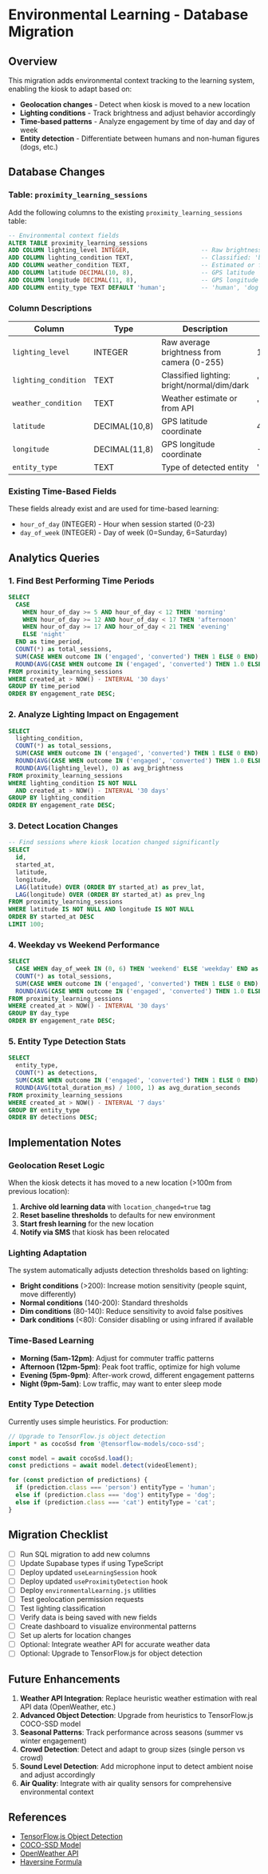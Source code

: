 # Environmental Learning - Database Migration

## Overview
This migration adds environmental context tracking to the learning system, enabling the kiosk to adapt based on:
- **Geolocation changes** - Detect when kiosk is moved to a new location
- **Lighting conditions** - Track brightness and adjust behavior accordingly
- **Time-based patterns** - Analyze engagement by time of day and day of week
- **Entity detection** - Differentiate between humans and non-human figures (dogs, etc.)

## Database Changes

### Table: `proximity_learning_sessions`

Add the following columns to the existing `proximity_learning_sessions` table:

```sql
-- Environmental context fields
ALTER TABLE proximity_learning_sessions
ADD COLUMN lighting_level INTEGER,                    -- Raw brightness value (0-255) from camera
ADD COLUMN lighting_condition TEXT,                   -- Classified: 'bright', 'normal', 'dim', 'dark'
ADD COLUMN weather_condition TEXT,                    -- Estimated or from API: 'sunny', 'cloudy', 'stormy', null
ADD COLUMN latitude DECIMAL(10, 8),                   -- GPS latitude
ADD COLUMN longitude DECIMAL(11, 8),                  -- GPS longitude
ADD COLUMN entity_type TEXT DEFAULT 'human';          -- 'human', 'dog', 'cat', 'unknown'
```

### Column Descriptions

| Column | Type | Description | Example |
|--------|------|-------------|---------|
| `lighting_level` | INTEGER | Raw average brightness from camera (0-255) | 180 |
| `lighting_condition` | TEXT | Classified lighting: bright/normal/dim/dark | 'normal' |
| `weather_condition` | TEXT | Weather estimate or from API | 'sunny' |
| `latitude` | DECIMAL(10,8) | GPS latitude coordinate | 41.87811100 |
| `longitude` | DECIMAL(11,8) | GPS longitude coordinate | -87.62979900 |
| `entity_type` | TEXT | Type of detected entity | 'human' |

### Existing Time-Based Fields
These fields already exist and are used for time-based learning:
- `hour_of_day` (INTEGER) - Hour when session started (0-23)
- `day_of_week` (INTEGER) - Day of week (0=Sunday, 6=Saturday)

## Analytics Queries

### 1. Find Best Performing Time Periods
```sql
SELECT
  CASE
    WHEN hour_of_day >= 5 AND hour_of_day < 12 THEN 'morning'
    WHEN hour_of_day >= 12 AND hour_of_day < 17 THEN 'afternoon'
    WHEN hour_of_day >= 17 AND hour_of_day < 21 THEN 'evening'
    ELSE 'night'
  END as time_period,
  COUNT(*) as total_sessions,
  SUM(CASE WHEN outcome IN ('engaged', 'converted') THEN 1 ELSE 0 END) as engaged_sessions,
  ROUND(AVG(CASE WHEN outcome IN ('engaged', 'converted') THEN 1.0 ELSE 0.0 END) * 100, 2) as engagement_rate
FROM proximity_learning_sessions
WHERE created_at > NOW() - INTERVAL '30 days'
GROUP BY time_period
ORDER BY engagement_rate DESC;
```

### 2. Analyze Lighting Impact on Engagement
```sql
SELECT
  lighting_condition,
  COUNT(*) as total_sessions,
  SUM(CASE WHEN outcome IN ('engaged', 'converted') THEN 1 ELSE 0 END) as engaged_sessions,
  ROUND(AVG(CASE WHEN outcome IN ('engaged', 'converted') THEN 1.0 ELSE 0.0 END) * 100, 2) as engagement_rate,
  ROUND(AVG(lighting_level), 0) as avg_brightness
FROM proximity_learning_sessions
WHERE lighting_condition IS NOT NULL
  AND created_at > NOW() - INTERVAL '30 days'
GROUP BY lighting_condition
ORDER BY engagement_rate DESC;
```

### 3. Detect Location Changes
```sql
-- Find sessions where kiosk location changed significantly
SELECT
  id,
  started_at,
  latitude,
  longitude,
  LAG(latitude) OVER (ORDER BY started_at) as prev_lat,
  LAG(longitude) OVER (ORDER BY started_at) as prev_lng
FROM proximity_learning_sessions
WHERE latitude IS NOT NULL AND longitude IS NOT NULL
ORDER BY started_at DESC
LIMIT 100;
```

### 4. Weekday vs Weekend Performance
```sql
SELECT
  CASE WHEN day_of_week IN (0, 6) THEN 'weekend' ELSE 'weekday' END as day_type,
  COUNT(*) as total_sessions,
  SUM(CASE WHEN outcome IN ('engaged', 'converted') THEN 1 ELSE 0 END) as engaged_sessions,
  ROUND(AVG(CASE WHEN outcome IN ('engaged', 'converted') THEN 1.0 ELSE 0.0 END) * 100, 2) as engagement_rate
FROM proximity_learning_sessions
WHERE created_at > NOW() - INTERVAL '30 days'
GROUP BY day_type
ORDER BY engagement_rate DESC;
```

### 5. Entity Type Detection Stats
```sql
SELECT
  entity_type,
  COUNT(*) as detections,
  SUM(CASE WHEN outcome IN ('engaged', 'converted') THEN 1 ELSE 0 END) as engaged_count,
  ROUND(AVG(total_duration_ms) / 1000, 1) as avg_duration_seconds
FROM proximity_learning_sessions
WHERE created_at > NOW() - INTERVAL '7 days'
GROUP BY entity_type
ORDER BY detections DESC;
```

## Implementation Notes

### Geolocation Reset Logic
When the kiosk detects it has moved to a new location (>100m from previous location):
1. **Archive old learning data** with `location_changed=true` tag
2. **Reset baseline thresholds** to defaults for new environment
3. **Start fresh learning** for the new location
4. **Notify via SMS** that kiosk has been relocated

### Lighting Adaptation
The system automatically adjusts detection thresholds based on lighting:
- **Bright conditions** (>200): Increase motion sensitivity (people squint, move differently)
- **Normal conditions** (140-200): Standard thresholds
- **Dim conditions** (80-140): Reduce sensitivity to avoid false positives
- **Dark conditions** (<80): Consider disabling or using infrared if available

### Time-Based Learning
- **Morning (5am-12pm)**: Adjust for commuter traffic patterns
- **Afternoon (12pm-5pm)**: Peak foot traffic, optimize for high volume
- **Evening (5pm-9pm)**: After-work crowd, different engagement patterns
- **Night (9pm-5am)**: Low traffic, may want to enter sleep mode

### Entity Type Detection
Currently uses simple heuristics. For production:
```javascript
// Upgrade to TensorFlow.js object detection
import * as cocoSsd from '@tensorflow-models/coco-ssd';

const model = await cocoSsd.load();
const predictions = await model.detect(videoElement);

for (const prediction of predictions) {
  if (prediction.class === 'person') entityType = 'human';
  else if (prediction.class === 'dog') entityType = 'dog';
  else if (prediction.class === 'cat') entityType = 'cat';
}
```

## Migration Checklist

- [ ] Run SQL migration to add new columns
- [ ] Update Supabase types if using TypeScript
- [ ] Deploy updated `useLearningSession` hook
- [ ] Deploy updated `useProximityDetection` hook
- [ ] Deploy `environmentalLearning.js` utilities
- [ ] Test geolocation permission requests
- [ ] Test lighting classification
- [ ] Verify data is being saved with new fields
- [ ] Create dashboard to visualize environmental patterns
- [ ] Set up alerts for location changes
- [ ] Optional: Integrate weather API for accurate weather data
- [ ] Optional: Upgrade to TensorFlow.js for object detection

## Future Enhancements

1. **Weather API Integration**: Replace heuristic weather estimation with real API data (OpenWeather, etc.)
2. **Advanced Object Detection**: Upgrade from heuristics to TensorFlow.js COCO-SSD model
3. **Seasonal Patterns**: Track performance across seasons (summer vs winter engagement)
4. **Crowd Detection**: Detect and adapt to group sizes (single person vs crowd)
5. **Sound Level Detection**: Add microphone input to detect ambient noise and adjust accordingly
6. **Air Quality**: Integrate with air quality sensors for comprehensive environmental context

## References

- [TensorFlow.js Object Detection](https://www.tensorflow.org/js/models)
- [COCO-SSD Model](https://github.com/tensorflow/tfjs-models/tree/master/coco-ssd)
- [OpenWeather API](https://openweathermap.org/api)
- [Haversine Formula](https://en.wikipedia.org/wiki/Haversine_formula)
